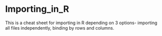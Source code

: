 # Importing_in_R
This is a cheat sheet for importing in R depending on 3 options- importing all files independently, binding by rows and columns.
